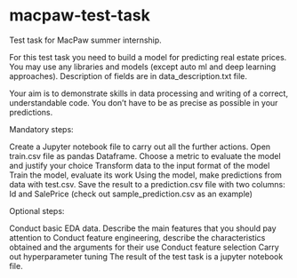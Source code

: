 # macpaw-test-task
Test task for MacPaw summer internship.

For this test task you need to build a model for predicting real estate prices. You may use any libraries and models (except auto ml and deep learning approaches). Description of fields are in data_description.txt file.

Your aim is to demonstrate skills in data processing and writing of a correct, understandable code. You don’t have to be as precise as possible in your predictions.

Mandatory steps:

Create a Jupyter notebook file to carry out all the further actions.
Open train.csv file as pandas Dataframe.
Choose a metric to evaluate the model and justify your choice
Transform data to the input format of the model
Train the model, evaluate its work
Using the model, make predictions from data with test.csv. Save the result to a prediction.csv file with two columns: Id and SalePrice (check out sample_prediction.csv as an example)


Optional steps:

Conduct basic EDA data. Describe the main features that you should pay attention to
Conduct feature engineering, describe the characteristics obtained and the arguments for their use
Conduct feature selection
Carry out hyperparameter tuning
The result of the test task is a jupyter notebook file.
